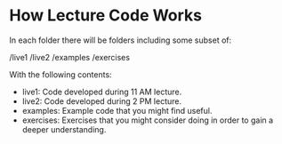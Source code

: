 How Lecture Code Works
======

In each folder there will be folders including some subset of:

/live1
/live2
/examples
/exercises

With the following contents:
 - live1: Code developed during 11 AM lecture.
 - live2: Code developed during 2 PM lecture.
 - examples: Example code that you might find useful.
 - exercises: Exercises that you might consider doing in order to gain a deeper understanding.



